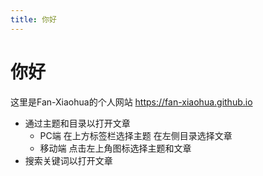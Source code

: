 ```yaml
---
title: 你好
---
```


# 你好

这里是Fan-Xiaohua的个人网站 <https://fan-xiaohua.github.io>

- 通过主题和目录以打开文章
    - PC端 在上方标签栏选择主题 在左侧目录选择文章
    - 移动端 点击左上角图标选择主题和文章
- 搜索关键词以打开文章
